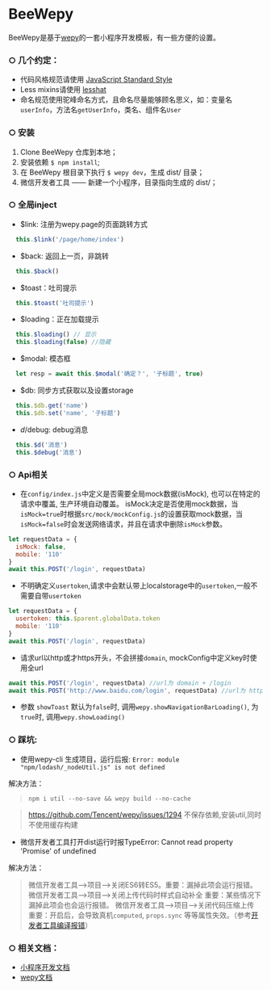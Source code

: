 # BeeWepy

BeeWepy是基于[wepy](https://github.com/Tencent/wepy)的一套小程序开发模板，有一些方便的设置。

### ○ 几个约定：
- 代码风格规范请使用 [JavaScript Standard Style](https://github.com/feross/standard)
- Less mixins请使用 [lesshat](https://github.com/madebysource/lesshat#size)
- 命名规范使用驼峰命名方式，且命名尽量能够顾名思义，如：变量名`userInfo`，方法名`getUserInfo`，类名、组件名`User`

### ○ 安装

1. Clone BeeWepy 仓库到本地；
2. 安装依赖 `$ npm install`;
3. 在 BeeWepy 根目录下执行 `$ wepy dev`，生成 dist/ 目录；
4. 微信开发者工具 —— 新建一个小程序，目录指向生成的 dist/；

### ○ 全局inject

- $link: 注册为wepy.page的页面跳转方式
```javascript
  this.$link('/page/home/index')
```

- $back: 返回上一页，非跳转
```javascript
  this.$back()
```

- $toast：吐司提示
```javascript
  this.$toast('吐司提示')
```

- $loading：正在加载提示
```javascript
  this.$loading() // 显示
  this.$loading(false) //隐藏
```

- $modal: 模态框
```javascript
  let resp = await this.$modal('确定？', '子标题', true)
```

- $db: 同步方式获取以及设置storage
```javascript
  this.$db.get('name')
  this.$db.set('name', '子标题')
```

- $d/$debug: debug消息
```javascript
  this.$d('消息')
  this.$debug('消息')
```

### ○ Api相关

- 在`config/index.js`中定义是否需要全局mock数据(isMock), 也可以在特定的请求中覆盖, 生产环境自动覆盖。
  isMock决定是否使用mock数据，当`isMock=true`时根据`src/mock/mockConfig.js`的设置获取mock数据，当`isMock=false`时会发送网络请求，并且在请求中删除`isMock`参数。
```javascript
let requestData = {
  isMock: false,
  mobile: '110'
}
await this.POST('/login', requestData)
```

- 不明确定义`usertoken`,请求中会默认带上localstorage中的`usertoken`,一般不需要自带`usertoken`
```javascript
let requestData = {
  usertoken: this.$parent.globalData.token
  mobile: '110'
}
await this.POST('/login', requestData)
```

- 请求url以http或才https开头，不会拼接`domain`, mockConfig中定义key时使用全url
```javascript
await this.POST('/login', requestData) //url为 domain + /login
await this.POST('http://www.baidu.com/login', requestData) //url为 http://www.baidu.com/login
```

- 参数 `showToast`
默认为`false`时, 调用`wepy.showNavigationBarLoading()`, 为`true`时, 调用`wepy.showLoading()`

### ○ 踩坑:

- 使用wepy-cli 生成项目，运行后报: `Error: module "npm/lodash/_nodeUtil.js" is not defined`

解决方法：
> `npm i util --no-save && wepy build --no-cache`

> https://github.com/Tencent/wepy/issues/1294 不保存依赖,安装util,同时 不使用缓存构建

- 微信开发者工具打开dist运行时报TypeError: Cannot read property 'Promise' of undefined

解决方法：
> 微信开发者工具-->项目-->关闭ES6转ES5。重要：漏掉此项会运行报错。
微信开发者工具-->项目-->关闭上传代码时样式自动补全 重要：某些情况下漏掉此项会也会运行报错。
微信开发者工具-->项目-->关闭代码压缩上传 重要：开启后，会导致真机`computed`, `props.sync` 等等属性失效。（参考[开发者工具编译报错](https://github.com/Tencent/wepy/issues/273)）


### ○ 相关文档：
- [小程序开发文档](https://developers.weixin.qq.com/miniprogram/dev/)
- [wepy文档](https://tencent.github.io/wepy/)
